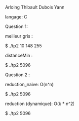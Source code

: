 Arloing Thibault
Dubois Yann

langage: C

Question 1:

meilleur gris :

$ ./tp2
10
148
255

distanceMin :

$ ./tp2
5096

Question 2 :

reduction_naive: O(n^n)

$ ./tp2
5096

reduction (dynamique): O(k * n^2)

$ ./tp2
5096
